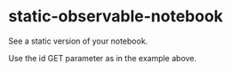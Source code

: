 # static-observable-notebook
See a static version of your notebook.

Use the id GET parameter as in the example above.
